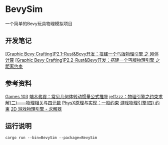 # BevySim
一个简单的Bevy玩具物理模拟项目
## 开发笔记
[[Graphic Bevy Crafting]P2.1-Rust&Bevy开发：搭建一个丐版物理引擎 之 刚体计算](https://zhuanlan.zhihu.com/p/697385211)
[[Graphic Bevy Crafting]P2.2-Rust&Bevy开发：搭建一个丐版物理引擎 之 距离约束](https://zhuanlan.zhihu.com/p/698324642)
## 参考资料
[Games 103](https://www.bilibili.com/video/BV12Q4y1S73g/)
[端木弗貢：常见几何体转动惯量公式推导](https://zhuanlan.zhihu.com/p/466928586)
[jeffzzz：物理引擎之约束求解(二)——物理相关与四元数](https://zhuanlan.zhihu.com/p/384586923)
[PhysX原理与实现：一般约束](https://zhuanlan.zhihu.com/p/352361696)
[游戏物理引擎(四) 约束](https://zhuanlan.zhihu.com/p/143003234)
[2D 游戏物理引擎 - 求解器](https://www.zhihu.com/question/40135989/answer/3328739914)
## 运行说明
```cargo run --bin=BevySim --package=BevySim```